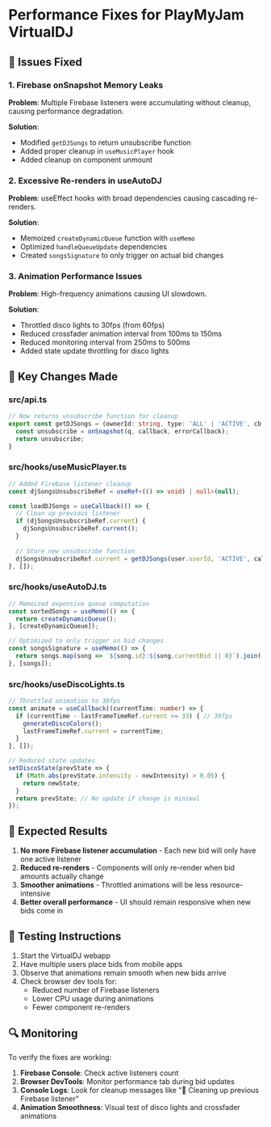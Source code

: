 # Performance Fixes for PlayMyJam VirtualDJ

## 🚨 Issues Fixed

### 1. Firebase onSnapshot Memory Leaks
**Problem**: Multiple Firebase listeners were accumulating without cleanup, causing performance degradation.

**Solution**: 
- Modified `getDJSongs` to return unsubscribe function
- Added proper cleanup in `useMusicPlayer` hook
- Added cleanup on component unmount

### 2. Excessive Re-renders in useAutoDJ
**Problem**: useEffect hooks with broad dependencies causing cascading re-renders.

**Solution**:
- Memoized `createDynamicQueue` function with `useMemo`
- Optimized `handleQueueUpdate` dependencies
- Created `songsSignature` to only trigger on actual bid changes

### 3. Animation Performance Issues
**Problem**: High-frequency animations causing UI slowdown.

**Solution**:
- Throttled disco lights to 30fps (from 60fps)
- Reduced crossfader animation interval from 100ms to 150ms
- Reduced monitoring interval from 250ms to 500ms
- Added state update throttling for disco lights

## 🔧 Key Changes Made

### src/api.ts
```typescript
// Now returns unsubscribe function for cleanup
export const getDJSongs = (ownerId: string, type: 'ALL' | 'ACTIVE', cb: (...args: any) => void) => {
  const unsubscribe = onSnapshot(q, callback, errorCallback);
  return unsubscribe;
}
```

### src/hooks/useMusicPlayer.ts
```typescript
// Added Firebase listener cleanup
const djSongsUnsubscribeRef = useRef<(() => void) | null>(null);

const loadDJSongs = useCallback(() => {
  // Clean up previous listener
  if (djSongsUnsubscribeRef.current) {
    djSongsUnsubscribeRef.current();
  }
  
  // Store new unsubscribe function
  djSongsUnsubscribeRef.current = getDJSongs(user.userId, 'ACTIVE', callback);
}, []);
```

### src/hooks/useAutoDJ.ts
```typescript
// Memoized expensive queue computation
const sortedSongs = useMemo(() => {
  return createDynamicQueue();
}, [createDynamicQueue]);

// Optimized to only trigger on bid changes
const songsSignature = useMemo(() => {
  return songs.map(song => `${song.id}:${song.currentBid || 0}`).join('|');
}, [songs]);
```

### src/hooks/useDiscoLights.ts
```typescript
// Throttled animation to 30fps
const animate = useCallback((currentTime: number) => {
  if (currentTime - lastFrameTimeRef.current >= 33) { // 30fps
    generateDiscoColors();
    lastFrameTimeRef.current = currentTime;
  }
}, []);

// Reduced state updates
setDiscoState(prevState => {
  if (Math.abs(prevState.intensity - newIntensity) > 0.05) {
    return newState;
  }
  return prevState; // No update if change is minimal
});
```

## 🎯 Expected Results

1. **No more Firebase listener accumulation** - Each new bid will only have one active listener
2. **Reduced re-renders** - Components will only re-render when bid amounts actually change
3. **Smoother animations** - Throttled animations will be less resource-intensive
4. **Better overall performance** - UI should remain responsive when new bids come in

## 🧪 Testing Instructions

1. Start the VirtualDJ webapp
2. Have multiple users place bids from mobile apps
3. Observe that animations remain smooth when new bids arrive
4. Check browser dev tools for:
   - Reduced number of Firebase listeners
   - Lower CPU usage during animations
   - Fewer component re-renders

## 🔍 Monitoring

To verify the fixes are working:

1. **Firebase Console**: Check active listeners count
2. **Browser DevTools**: Monitor performance tab during bid updates
3. **Console Logs**: Look for cleanup messages like "🧹 Cleaning up previous Firebase listener"
4. **Animation Smoothness**: Visual test of disco lights and crossfader animations
